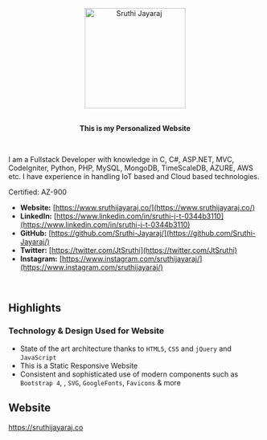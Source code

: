 <p align="center">
	<a href="https://www.sruthijayaraj.co" target="_blank">
		<img src="../images/sj.png" alt="Sruthi Jayaraj" width="200">
	</a>
</h1>

<br/>
<br/>

<p align="center"><strong>This is my Personalized Website</strong></p>

<br/>

I am a Fullstack Developer with knowledge in C, C#, ASP.NET, MVC, CodeIgniter, Python, PHP, MySQL, MongoDB, TimeScaleDB, AZURE, AWS etc. I have experience in handling IoT based and Cloud based technologies.

Certified: AZ-900
<br/>

* **Website:** [https://www.sruthijayaraj.co/](https://www.sruthijayaraj.co/)
* **LinkedIn:** [https://www.linkedin.com/in/sruthi-j-t-0344b3110](https://www.linkedin.com/in/sruthi-j-t-0344b3110)
* **GitHub:** [https://github.com/Sruthi-Jayaraj/](https://github.com/Sruthi-Jayaraj/)
* **Twitter:** [https://twitter.com/JtSruthi](https://twitter.com/JtSruthi)
* **Instagram:** [https://www.instagram.com/sruthijayaraj/](https://www.instagram.com/sruthijayaraj/)

<p>&nbsp;</p>

## Highlights

### Technology & Design Used for Website

* State of the art architecture thanks to `HTML5`, `CSS` and `jQuery` and `JavaScript`
* This is a Static Responsive Website
* Consistent and sophisticated use of modern components such as `Bootstrap 4`, , `SVG`, `GoogleFonts`, `Favicons`  & more


## Website

https://sruthijayaraj.co
